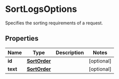 

# SortLogsOptions

Specifies the sorting requirements of a request.
## Properties

Name | Type | Description | Notes
------------ | ------------- | ------------- | -------------
**id** | [**SortOrder**](SortOrder.md) |  |  [optional]
**text** | [**SortOrder**](SortOrder.md) |  |  [optional]



